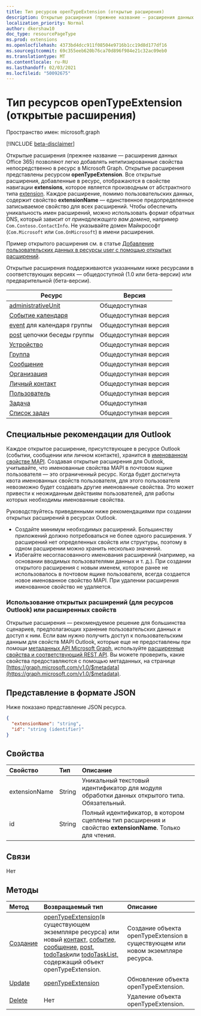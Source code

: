 ```yaml
---
title: Тип ресурсов openTypeExtension (открытые расширения)
description: Открытые расширения (прежнее название — расширения данных Office 365) позволяют легко добавлять нетипизированные свойства непосредственно в ресурс в Microsoft Graph.
localization_priority: Normal
author: dkershaw10
doc_type: resourcePageType
ms.prod: extensions
ms.openlocfilehash: 4373bd4dcc911f08504e9716b1cc19d8d177df16
ms.sourcegitcommit: 69c355eeb620b76ca70d896f984e21c32ac09eb0
ms.translationtype: MT
ms.contentlocale: ru-RU
ms.lasthandoff: 02/03/2021
ms.locfileid: "50092675"
---
```

# <a name="opentypeextension-resource-type-open-extensions"></a>Тип ресурсов openTypeExtension (открытые расширения)

Пространство имен: microsoft.graph

[!INCLUDE [beta-disclaimer](../../includes/beta-disclaimer.md)]

Открытые расширения (прежнее название — расширения данных Office 365) позволяют легко добавлять нетипизированные свойства непосредственно в ресурс в Microsoft Graph.
Открытые расширения представлены ресурсом **openTypeExtension**. Все открытые расширения, добавленные в ресурс, отображаются в свойстве навигации **extensions**, которое является производным от абстрактного типа [extension](extension.md).  Каждое расширение, помимо пользовательских данных, содержит свойство **extensionName** — единственное предопределенное записываемое свойство для всех расширений. Чтобы обеспечить уникальность имен расширений, можно использовать формат обратных DNS, который зависит от _принадлежащего вам домена_, например `Com.Contoso.ContactInfo`. Не указывайте домен Майкрософт (`Com.Microsoft` или `Com.OnMicrosoft`) в имени расширения.

Пример открытого расширения см. в статье [Добавление пользовательских данных в ресурсы user с помощью открытых расширений](/graph/extensibility-open-users).

Открытые расширения поддерживаются указанными ниже ресурсами в соответствующих версиях — общедоступной (1.0 или бета-версии) или предварительной (бета-версии).

| Ресурс | Версия |
|---------------|-------|
| [administrativeUnit](administrativeunit.md)  | Общедоступная |
| [Событие календаря](event.md) | Общедоступная версия |
| [event](event.md) для календаря группы | Общедоступная версия |
| [post](post.md) цепочки беседы группы | Общедоступная версия |
| [Устройство](device.md) | Общедоступная версия |
| [Группа](group.md) | Общедоступная версия |
| [Сообщение](message.md) | Общедоступная версия |
| [Организация](organization.md) | Общедоступная версия |
| [Личный контакт](contact.md) | Общедоступная версия |
| [Пользователь](user.md) | Общедоступная версия |
| [Задача](todotask.md)  | Общедоступная ||
| [Список задач](todotasklist.md)  | Общедоступная версия ||

## <a name="outlook-specific-considerations"></a>Специальные рекомендации для Outlook

Каждое открытое расширение, присутствующее в ресурсе Outlook (событии, сообщении или личном контакте), хранится в [именованном свойстве MAPI](/office/client-developer/outlook/mapi/mapi-named-properties). Создавая открытые расширения для Outlook, учитывайте, что именованные свойства MAPI в почтовом ящике пользователя — это ограниченный ресурс. Когда будет достигнута квота именованных свойств пользователя, для этого пользователя невозможно будет создавать другие именованные свойства. Это может привести к неожиданным действиям пользователей, для работы которых необходимы именованные свойства.

Руководствуйтесь приведенными ниже рекомендациями при создании открытых расширений в ресурсах Outlook.

- Создайте минимум необходимых расширений. Большинству приложений должно потребоваться не более одного расширения. У расширений нет определенных свойств или структуры, поэтому в одном расширении можно хранить несколько значений.
- Избегайте несогласованного именования расширений (например, на основании вводимых пользователями данных и т. д.). При создании открытого расширения с новым именем, которое ранее не использовалось в почтовом ящике пользователя, всегда создается новое именованное свойство MAPI. При удалении расширения именованное свойство не удаляется.

### <a name="use-open-extensions-for-outlook-resources-or-extended-properties"></a>Использование открытых расширений (для ресурсов Outlook) или расширенных свойств

Открытые расширения — рекомендуемое решение для большинства сценариев, предполагающих хранение пользовательских данных и доступ к ним. Если вам нужно получить доступ к пользовательским данным для свойств MAPI Outlook, которые еще не предоставлены при помощи [метаданных API Microsoft Graph](../index.md), используйте [расширенные свойства и соответствующий REST API](extended-properties-overview.md). Вы можете проверить, какие свойства предоставляются с помощью метаданных, на странице [https://graph.microsoft.com/v1.0/$metadata](https://graph.microsoft.com/v1.0/$metadata).

## <a name="json-representation"></a>Представление в формате JSON

Ниже показано представление JSON ресурса.

<!-- {
  "blockType": "resource",
  "optionalProperties": [

  ],
  "@odata.type": "microsoft.graph.openTypeExtension"
}-->

```json
{
  "extensionName": "string",
  "id": "string (identifier)"
}
```

## <a name="properties"></a>Свойства

| Свойство | Тип | Описание |
|:---------------|:--------|:----------|
|extensionName|String|Уникальный текстовый идентификатор для модуля обработки данных открытого типа. Обязательный.|
|id|String| Полный идентификатор, в котором сцеплены тип расширения и свойство **extensionName**. Только для чтения.|

## <a name="relationships"></a>Связи

Нет

## <a name="methods"></a>Методы

| Метод | Возвращаемый тип | Описание |
|:---------------|:--------|:----------|
|[Создание](../api/opentypeextension-post-opentypeextension.md) | [openTypeExtension](opentypeextension.md)(в существующем экземпляре ресурса) или новый [контакт,](contact.md) [событие,](event.md) [сообщение,](message.md) [post,](post.md) [todoTask](todotask.md)или [todoTaskList,](todotasklist.md) содержащий объект openTypeExtension. | Создание объекта openTypeExtension в существующем или новом экземпляре ресурса.||[Get](../api/opentypeextension-get.md) | [openTypeExtension](opentypeextension.md) |Чтение свойств и связей объекта openTypeExtension.|
|[Update](../api/opentypeextension-update.md) | [openTypeExtension](opentypeextension.md) |Обновление объекта openTypeExtension. |
|[Delete](../api/opentypeextension-delete.md) | Нет |Удаление объекта openTypeExtension. |

<!-- uuid: 8fcb5dbc-d5aa-4681-8e31-b001d5168d79
2015-10-25 14:57:30 UTC -->
<!--
{
  "type": "#page.annotation",
  "description": "openTypeExtension resource",
  "keywords": "",
  "section": "documentation",
  "tocPath": "",
  "suppressions": []
}
-->
